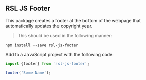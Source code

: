 ## RSL JS Footer

This package creates a footer at the bottom of the webpage that automatically updates the copyright year.

>This should be used in the following manner:

```
npm install --save rsl-js-footer
```
Add to a JavaScript project with the following code:

```javascript
import {footer} from 'rsl-js-footer';

footer('Some Name');
```
